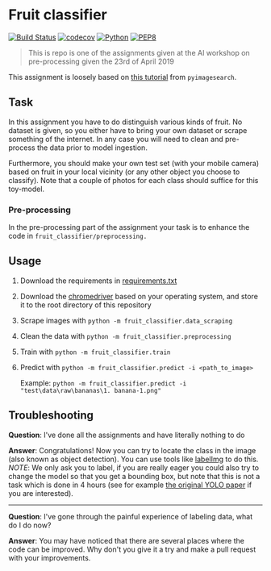 # Fruit classifier

[![Build Status](https://travis-ci.org/acntech/fruit-classifier.svg?branch=master)](https://travis-ci.org/acntech/fruit-classifier.svg)
[![codecov](https://codecov.io/gh/acntech/fruit-classifier/branch/master/graph/badge.svg)](https://codecov.io/gh/acntech/fruit-classifier)
[![Python](https://img.shields.io/badge/python-3.6-blue.svg)](https://www.python.org/)
[![PEP8](https://img.shields.io/badge/code%20style-PEP8-brightgreen.svg)](https://www.python.org/dev/peps/pep-0008/)

> This is repo is one of the assignments given at the AI workshop on
pre-processing given the 23rd of April 2019

This assignment is loosely based on
[this tutorial](https://www.pyimagesearch.com/2017/12/18/keras-deep-learning-raspberry-pi/)
from `pyimagesearch`.


## Task

In this assignment you have to do distinguish various kinds of fruit.
No dataset is given, so you either have to bring your own dataset or
scrape something of the internet.
In any case you will need to clean and pre-process the data prior to
model ingestion.

Furthermore, you should make your own test set (with your mobile
camera) based on fruit in your local vicinity (or any other object you
choose to classify). Note that a couple of photos for each class should
suffice for this toy-model.

### Pre-processing

In the pre-processing part of the assignment your task is to enhance
the code in `fruit_classifier/preprocessing.`

## Usage

1. Download the requirements in [requirements.txt](requirements.txt)
2. Download the [chromedriver](https://sites.google.com/a/chromium.org/chromedriver/downloads)
   based on your operating system, and store it to the root directory
   of this repository
3. Scrape images with `python -m fruit_classifier.data_scraping`
4. Clean the data with `python -m fruit_classifier.preprocessing`
5. Train with `python -m fruit_classifier.train`
6. Predict with `python -m fruit_classifier.predict -i <path_to_image>`
 
   Example: 
   `python -m fruit_classifier.predict -i "test\data\raw\bananas\1. banana-1.png"`

## Troubleshooting
**Question**: I've done all the assignments and have literally
nothing to do

**Answer**: Congratulations! Now you can try to locate the class in
the image (also known as object detection). You can use tools like
[labelImg](https://github.com/tzutalin/labelImg) to do this. *NOTE*:
We only ask you to label, if you are really eager you could also try
to change the model so that you get a bounding box, but note that
this is not a task which is done in 4 hours (see for example [the
original YOLO paper](https://arxiv.org/abs/1506.02640) if you are
interested).

---

**Question**: I've gone through the painful experience of labeling
data, what do I do now?

**Answer**: You may have noticed that there are several places where
the code can be improved. Why don't you give it a try and make a pull
request with your improvements.

